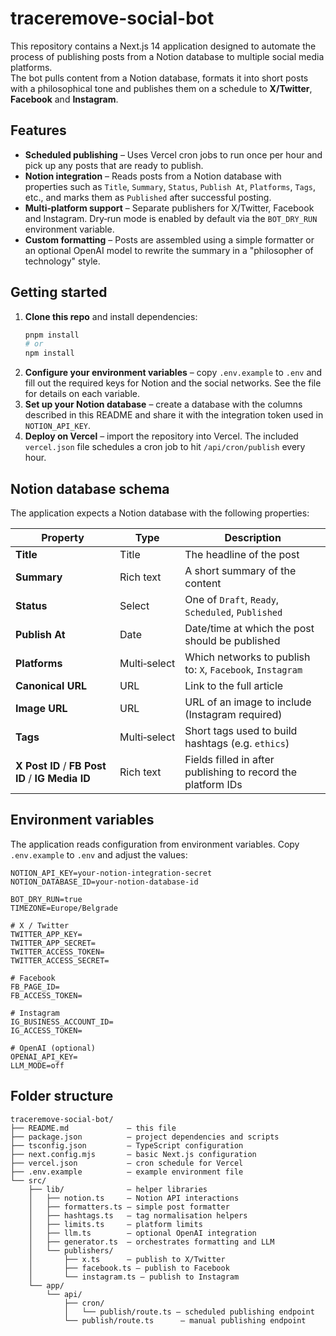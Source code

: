 # traceremove-social-bot

This repository contains a Next.js 14 application designed to automate the process of publishing posts from a Notion database to multiple social media platforms.  
The bot pulls content from a Notion database, formats it into short posts with a philosophical tone and publishes them on a schedule to **X/Twitter**, **Facebook** and **Instagram**.  

## Features

* **Scheduled publishing** – Uses Vercel cron jobs to run once per hour and pick up any posts that are ready to publish.
* **Notion integration** – Reads posts from a Notion database with properties such as `Title`, `Summary`, `Status`, `Publish At`, `Platforms`, `Tags`, etc., and marks them as `Published` after successful posting.
* **Multi‑platform support** – Separate publishers for X/Twitter, Facebook and Instagram.  Dry‑run mode is enabled by default via the `BOT_DRY_RUN` environment variable.
* **Custom formatting** – Posts are assembled using a simple formatter or an optional OpenAI model to rewrite the summary in a "philosopher of technology" style.

## Getting started

1. **Clone this repo** and install dependencies:
   ```bash
   pnpm install
   # or
   npm install
   ```
2. **Configure your environment variables** – copy `.env.example` to `.env` and fill out the required keys for Notion and the social networks.  See the file for details on each variable.
3. **Set up your Notion database** – create a database with the columns described in this README and share it with the integration token used in `NOTION_API_KEY`.
4. **Deploy on Vercel** – import the repository into Vercel.  The included `vercel.json` file schedules a cron job to hit `/api/cron/publish` every hour.

## Notion database schema

The application expects a Notion database with the following properties:

| Property        | Type          | Description                                           |
|-----------------|---------------|-------------------------------------------------------|
| **Title**       | Title         | The headline of the post                              |
| **Summary**     | Rich text     | A short summary of the content                        |
| **Status**      | Select        | One of `Draft`, `Ready`, `Scheduled`, `Published`     |
| **Publish At**  | Date          | Date/time at which the post should be published       |
| **Platforms**   | Multi‑select  | Which networks to publish to: `X`, `Facebook`, `Instagram` |
| **Canonical URL** | URL         | Link to the full article                              |
| **Image URL**   | URL           | URL of an image to include (Instagram required)        |
| **Tags**        | Multi‑select  | Short tags used to build hashtags (e.g. `ethics`)      |
| **X Post ID** / **FB Post ID** / **IG Media ID** | Rich text | Fields filled in after publishing to record the platform IDs |

## Environment variables

The application reads configuration from environment variables.  Copy `.env.example` to `.env` and adjust the values:

```env
NOTION_API_KEY=your-notion-integration-secret
NOTION_DATABASE_ID=your-notion-database-id

BOT_DRY_RUN=true
TIMEZONE=Europe/Belgrade

# X / Twitter
TWITTER_APP_KEY=
TWITTER_APP_SECRET=
TWITTER_ACCESS_TOKEN=
TWITTER_ACCESS_SECRET=

# Facebook
FB_PAGE_ID=
FB_ACCESS_TOKEN=

# Instagram
IG_BUSINESS_ACCOUNT_ID=
IG_ACCESS_TOKEN=

# OpenAI (optional)
OPENAI_API_KEY=
LLM_MODE=off
```

## Folder structure

```
traceremove-social-bot/
├── README.md             – this file
├── package.json          – project dependencies and scripts
├── tsconfig.json         – TypeScript configuration
├── next.config.mjs       – basic Next.js configuration
├── vercel.json           – cron schedule for Vercel
├── .env.example          – example environment file
└── src/
    ├── lib/              – helper libraries
    │   ├── notion.ts     – Notion API interactions
    │   ├── formatters.ts – simple post formatter
    │   ├── hashtags.ts   – tag normalisation helpers
    │   ├── limits.ts     – platform limits
    │   ├── llm.ts        – optional OpenAI integration
    │   ├── generator.ts  – orchestrates formatting and LLM
    │   └── publishers/
    │       ├── x.ts      – publish to X/Twitter
    │       ├── facebook.ts – publish to Facebook
    │       └── instagram.ts – publish to Instagram
    └── app/
        └── api/
            ├── cron/
            │   └── publish/route.ts – scheduled publishing endpoint
            └── publish/route.ts      – manual publishing endpoint
```
